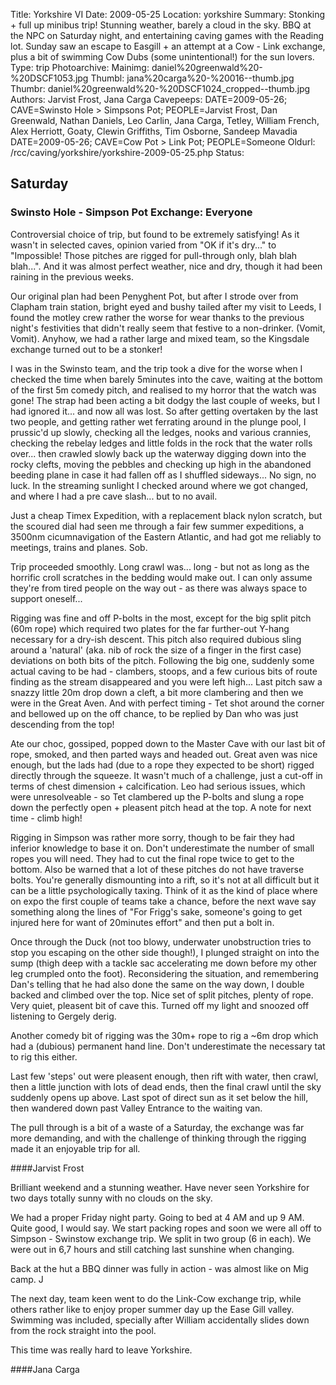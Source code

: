 Title: Yorkshire VI
Date: 2009-05-25
Location: yorkshire
Summary: Stonking + full up minibus trip! Stunning weather, barely a cloud in the sky. BBQ at the NPC on Saturday night, and entertaining caving games with the Reading lot. Sunday saw an escape to Easgill + an attempt at a Cow - Link exchange, plus a bit of swimming Cow Dubs (some unintentional!) for the sun lovers.
Type: trip
Photoarchive:
Mainimg: daniel%20greenwald%20-%20DSCF1053.jpg
Thumbl: jana%20carga%20-%20016--thumb.jpg
Thumbr: daniel%20greenwald%20-%20DSCF1024_cropped--thumb.jpg
Authors: Jarvist Frost, Jana Carga
Cavepeeps: DATE=2009-05-26; CAVE=Swinsto Hole > Simpsons Pot; PEOPLE=Jarvist Frost, Dan Greenwald, Nathan Daniels, Leo Carlin, Jana Carga, Tetley, William French, Alex Herriott, Goaty, Clewin Griffiths, Tim Osborne, Sandeep Mavadia
           DATE=2009-05-26; CAVE=Cow Pot > Link Pot; PEOPLE=Someone
Oldurl: /rcc/caving/yorkshire/yorkshire-2009-05-25.php
Status:

##  Saturday

###  Swinsto Hole - Simpson Pot Exchange: Everyone

Controversial choice of trip, but found to be extremely satisfying! As it wasn't in selected caves, opinion varied from "OK if it's dry..." to "Impossible! Those pitches are rigged for pull-through only, blah blah blah...". And it was almost perfect weather, nice and dry, though it had been raining in the previous weeks.

Our original plan had been Penyghent Pot, but after I strode over from Clapham train station, bright eyed and bushy tailed after my visit to Leeds, I found the motley crew rather the worse for wear thanks to the previous night's festivities that didn't really seem that festive to a non-drinker. (Vomit, Vomit). Anyhow, we had a rather large and mixed team, so the Kingsdale exchange turned out to be a stonker!

I was in the Swinsto team, and the trip took a dive for the worse when I checked the time when barely 5minutes into the cave, waiting at the bottom of the first 5m comedy pitch, and realised to my horror that the watch was gone! The strap had been acting a bit dodgy the last couple of weeks, but I had ignored it... and now all was lost. So after getting overtaken by the last two people, and getting rather wet ferrating around in the plunge pool, I prussic'd up slowly, checking all the ledges, nooks and various crannies, checking the rebelay ledges and little folds in the rock that the water rolls over... then crawled slowly back up the waterway digging down into the rocky clefts, moving the pebbles and checking up high in the abandoned beeding plane in case it had fallen off as I shuffled sideways... No sign, no luck. In the streaming sunlight I checked around where we got changed, and where I had a pre cave slash... but to no avail.

Just a cheap Timex Expedition, with a replacement black nylon scratch, but the scoured dial had seen me through a fair few summer expeditions, a 3500nm cicumnavigation of the Eastern Atlantic, and had got me reliably to meetings, trains and planes. Sob.

Trip proceeded smoothly. Long crawl was... long - but not as long as the horrific croll scratches in the bedding would make out. I can only assume they're from tired people on the way out - as there was always space to support oneself...

Rigging was fine and off P-bolts in the most, except for the big split pitch (60m rope) which required two plates for the far further-out Y-hang necessary for a dry-ish descent. This pitch also required dubious sling around a 'natural' (aka. nib of rock the size of a finger in the first case) deviations on both bits of the pitch. Following the big one, suddenly some actual caving to be had - clambers, stoops, and a few curious bits of route finding as the stream disappeared and you were left high... Last pitch saw a snazzy little 20m drop down a cleft, a bit more clambering and then we were in the Great Aven. And with perfect timing - Tet shot around the corner and bellowed up on the off chance, to be replied by Dan who was just descending from the top!

Ate our choc, gossiped, popped down to the Master Cave with our last bit of rope, smoked, and then parted ways and headed out. Great aven was nice enough, but the lads had (due to a rope they expected to be short) rigged directly through the squeeze. It wasn't much of a challenge, just a cut-off in terms of chest dimension + calcification. Leo had serious issues, which were unresolveable - so Tet clambered up the P-bolts and slung a rope down the perfectly open + pleasent pitch head at the top. A note for next time - climb high!

Rigging in Simpson was rather more sorry, though to be fair they had inferior knowledge to base it on. Don't underestimate the number of small ropes you will need. They had to cut the final rope twice to get to the bottom. Also be warned that a lot of these pitches do not have traverse bolts. You're generally dismounting into a rift, so it's not at all difficult but it can be a little psychologically taxing. Think of it as the kind of place where on expo the first couple of teams take a chance, before the next wave say something along the lines of "For Frigg's sake, someone's going to get injured here for want of 20minutes effort" and then put a bolt in.

Once through the Duck (not too blowy, underwater unobstruction tries to stop you escaping on the other side though!), I plunged straight on into the sump (thigh deep with a tackle sac accelerating me down before my other leg crumpled onto the foot). Reconsidering the situation, and remembering Dan's telling that he had also done the same on the way down, I double backed and climbed over the top. Nice set of split pitches, plenty of rope. Very quiet, pleasent bit of cave this. Turned off my light and snoozed off listening to Gergely derig.

Another comedy bit of rigging was the 30m+ rope to rig a ~6m drop which had a (dubious) permanent hand line. Don't underestimate the necessary tat to rig this either.

Last few 'steps' out were pleasent enough, then rift with water, then crawl, then a little junction with lots of dead ends, then the final crawl until the sky suddenly opens up above. Last spot of direct sun as it set below the hill, then wandered down past Valley Entrance to the waiting van.

The pull through is a bit of a waste of a Saturday, the exchange was far more demanding, and with the challenge of thinking through the rigging made it an enjoyable trip for all.

####Jarvist Frost

Brilliant weekend and a stunning weather. Have never seen Yorkshire for two days totally sunny with no clouds on the sky.

We had a proper Friday night party. Going to bed at 4 AM and up 9 AM. Quite good, I would say. We start packing ropes and soon we were all off to Simpson - Swinstow exchange trip. We split in two group (6 in each). We were out in 6,7 hours and still catching last sunshine when changing.

Back at the hut a BBQ dinner was fully in action - was almost like on Mig camp. J

The next day, team keen went to do the Link-Cow exchange trip, while others rather like to enjoy proper summer day up the Ease Gill valley. Swimming was included, specially after William accidentally slides down from the rock straight into the pool.

This time was really hard to leave Yorkshire.

####Jana Carga
